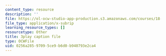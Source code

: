 ```yaml
---
content_type: resource
description: ''
file: https://ol-ocw-studio-app-production.s3.amazonaws.com/courses/18-03sc-differential-equations-fall-2011/0256a28597095ce9b6d0b940793e2ca4_jOBBwI4CYjM.vtt
file_type: application/x-subrip
learning_resource_types: []
resourcetype: Other
title: 3play caption file
type: OCWFile
uid: 0256a285-9709-5ce9-b6d0-b940793e2ca4
---
```

